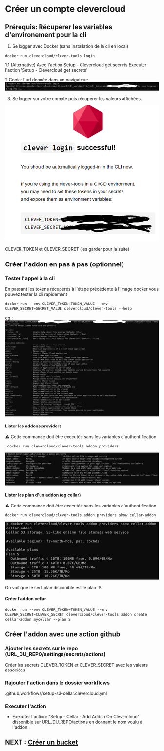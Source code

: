 # Créer un compte clevercloud

## Prérequis: Récupérer les variables d'environement pour la cli

1. Se logger avec Docker (sans installation de la cli en local)

```
docker run clevercloud/clever-tools login
```

1.1 (Alternative) Avec l'action Setup - Clevercloud get secrets
Executer l'action 'Setup - Clevercloud get secrets'

2.Copier l'url donnée dans un navigateur:
![clever_login_url.png](clever_login_url.png)

3. Se logger sur votre compte puis récupérer les valeurs affichées.

![clever_login.png](clever_login.png)

CLEVER_TOKEN et CLEVER_SECRET (les garder pour la suite)

## Créer l'addon en pas à pas (optionnel)

### Tester l'appel à la cli

En passant les tokens récupérés à l'étape précédente à l'image docker vous pouvez tester la cli rapidement

```shell
docker run --env CLEVER_TOKEN=TOKEN_VALUE --env CLEVER_SECRET=SECRET_VALUE clevercloud/clever-tools --help
```

eg :
![clever_test_cli.png](clever_test_cli.png)

#### Lister les addons providers

:warning: Cette commande doit être executée sans les variables d'authentification

```shell
 docker run clevercloud/clever-tools addon providers
```

![clever_list_addons.png](clever_list_addons.png)

#### Lister les plan d'un addon (eg cellar)

:warning: Cette commande doit être executée sans les variables d'authentification

```shell
docker run clevercloud/clever-tools addon providers show cellar-addon
```

![clever_list_addon_plan.png](clever_list_addon_plan.png)

On voit que le seul plan disponible est le plan 'S'

#### Créer l'addon cellar

```shell
docker run --env CLEVER_TOKEN=TOKEN_VALUE --env CLEVER_SECRET=CLEVER_SECRET clevercloud/clever-tools addon create cellar-addon mycellar --plan S
```

## Créer l'addon avec une action github

### Ajouter les secrets sur le repo (URL_DU_REPO/settings/secrets/actions)

Créer les secrets CLEVER_TOKEN et CLEVER_SECRET avec les valeurs associées

### Rajouter l'action dans le dossier workflows

.github/workflows/setup-s3-cellar.clevercloud.yml

### Executer l'action

- Executer l'action: "Setup - Cellar - Add Addon On Clevercloud" disponible sur URL_DU_REPO/actions en donnant le nom voulu à l'addon.

## NEXT : [Créer un bucket](s3-bucket-creation.md)
